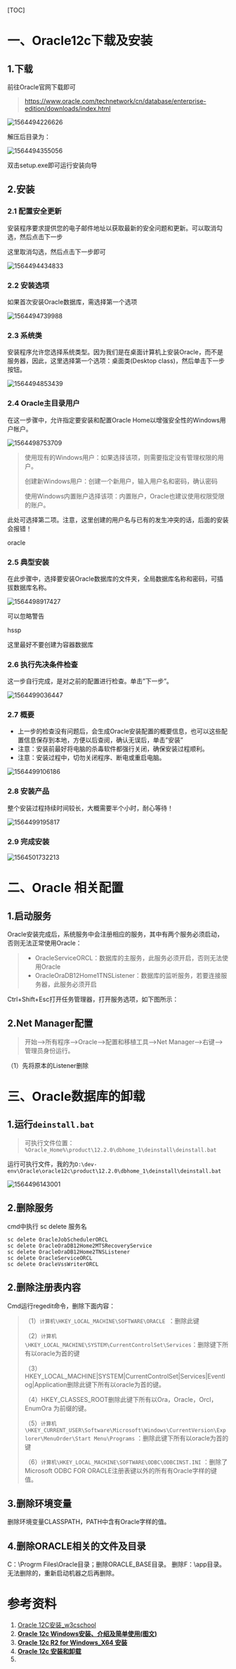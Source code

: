 [TOC]





# 一、Oracle12c下载及安装

## 1.下载

前往Oracle官网下载即可

> https://www.oracle.com/technetwork/cn/database/enterprise-edition/downloads/index.html



![1564494226626](images/1564494226626.png)



解压后目录为：

![1564494355056](images/1564494355056.png)



双击setup.exe即可运行安装向导





## 2.安装

### 2.1 配置安全更新

安装程序要求提供您的电子邮件地址以获取最新的安全问题和更新。可以取消勾选，然后点击下一步

这里取消勾选，然后点击下一步即可

![1564494434833](images/1564494434833.png)





### 2.2 安装选项

如果首次安装Oracle数据库，需选择第一个选项

![1564494739988](images/1564494739988.png)



### 2.3 系统类

安装程序允许您选择系统类型。因为我们是在桌面计算机上安装Oracle，而不是服务器，因此，这里选择第一个选项：桌面类(Desktop class)，然后单击下一步按钮。

![1564494853439](images/1564494853439.png)







### 2.4 Oracle主目录用户

在这一步骤中，允许指定要安装和配置Oracle Home以增强安全性的Windows用户帐户。

![1564498753709](images/1564498753709.png)



> 使用现有的Windows用户：如果选择该项，则需要指定没有管理权限的用户。
>
> 创建新Windows用户：创建一个新用户，输入用户名和密码，确认密码
>
> 使用Windows内置账户选择该项：内置账户，Oracle也建议使用权限受限的账户。

 此处可选择第二项。注意，这里创建的用户名与已有的发生冲突的话，后面的安装会报错！

oracle



### 2.5 典型安装

在此步骤中，选择要安装Oracle数据库的文件夹，全局数据库名称和密码，可插拔数据库名称。

![1564498917427](images/1564498917427.png)





可以忽略警告

hssp

这里最好不要创建为容器数据库





### 2.6 执行先决条件检查

这一步自行完成，是对之前的配置进行检查。单击”下一步”。 

![1564499036447](images/1564499036447.png)





### 2.7 概要

- 上一步的检查没有问题后，会生成Oracle安装配置的概要信息，也可以这些配置信息保存到本地，方便以后查阅，确认无误后，单击”安装”
- 注意：安装前最好将电脑的杀毒软件都强行关闭，确保安装过程顺利。
- 注意：安装过程中，切勿关闭程序、断电或重启电脑。 



![1564499106186](images/1564499106186.png)





### 2.8 安装产品

整个安装过程持续时间较长，大概需要半个小时，耐心等待！ 

![1564499195817](images/1564499195817.png)





### 2.9 完成安装



![1564501732213](images/1564501732213.png)













# 二、Oracle 相关配置

## 1.启动服务

Oracle安装完成后，系统服务中会注册相应的服务，其中有两个服务必须启动，否则无法正常使用Oracle：

> - OracleServiceORCL：数据库的主服务，此服务必须开启，否则无法使用Oracle
> - OracleOraDB12Home1TNSListener：数据库的监听服务，若要连接服务器，此服务必须开启



Ctrl+Shift+Esc打开任务管理器，打开服务选项，如下图所示：





## 2.Net Manager配置

> 开始–>所有程序–>Oracle–>配置和移植工具–>Net Manager–>右键–>管理员身份运行。



（1）先将原本的Listener删除





















# 三、Oracle数据库的卸载

## 1.运行`deinstall.bat`

> 可执行文件位置：`%Oracle_Home%\product\12.2.0\dbhome_1\deinstall\deinstall.bat`



运行可执行文件，我的为`D:\dev-env\Oracle\oracle12c\product\12.2.0\dbhome_1\deinstall\deinstall.bat`

![1564496143001](images/1564496143001.png)





## 2.删除服务

cmd中执行 sc  delete 服务名

```
sc delete OracleJobSchedulerORCL
sc delete OracleOraDB12Home2MTSRecoveryService
sc delete OracleOraDB12Home2TNSListener
sc delete OracleServiceORCL
sc delete OracleVssWriterORCL
```







## 2.删除注册表内容

Cmd运行regedit命令，删除下面内容： 

> （1）`计算机\HKEY_LOCAL_MACHINE\SOFTWARE\ORACLE `：删除此键
>
> （2）`计算机\HKEY_LOCAL_MACHINE\SYSTEM\CurrentControlSet\Services`：删除键下所有以oracle为首的键
>
> （3）HKEY_LOCAL_MACHINE|SYSTEM|CurrentControlSet|Services|Eventlog|Application删除此键下所有以oracle为首的键。 
>
> （4）HKEY_CLASSES_ROOT删除此键下所有以Ora，Oracle，Orcl，EnumOra 为前缀的键。 
>
> （5）`计算机\HKEY_CURRENT_USER\Software\Microsoft\Windows\CurrentVersion\Explorer\MenuOrder\Start Menu\Programs` ：删除此键下所有以oracle为首的键
>
> （6）`计算机\HKEY_LOCAL_MACHINE\SOFTWARE\ODBC\ODBCINST.INI` ：删除了Microsoft ODBC FOR ORACLE注册表键以外的所有有Oracle字样的键值。 





## 3.删除环境变量

删除环境变量CLASSPATH，PATH中含有Oracle字样的值。 





## 4.删除ORACLE相关的文件及目录

C：\Progrm Files\Oracle目录；删除ORACLE_BASE目录。  删除F：\app目录。无法删除的，重新启动机器之后再删除。









# 参考资料

1. [Oracle 12C安装_w3cschool](https://www.w3cschool.cn/oraclejc/oraclejc-vuqx2qqu.html)
2. [**Oracle 12c Windows安装、介绍及简单使用(图文)**](https://www.jianshu.com/p/b0b57d5c76cd)
3. [**Oracle 12c R2 for Windows_X64 安装**](https://www.cnblogs.com/sunsiyuan/p/8485418.html)
4. [**Oracle 12c 安装和卸载**](https://blog.csdn.net/since_1904/article/details/70176445)
5. 





